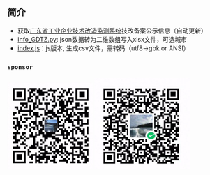 ## 简介


- 获取[广东省工业企业技术改造监测系统](http://210.76.81.107/announcement)技改备案公示信息（自动更新）
- [info_GDTZ.py](https://github.com/goonhope/blist/edit/main/info_GDTZ.py): json数据转为二维数组写入xlsx文件，可选城市
- [index.js](https://github.com/goonhope/blist/edit/main/index.js)：js版本, 生成csv文件，需转码（utf8->gbk or ANSI）
  

### `sponsor`

<p align="left" >
    <img src=".\__pycache__\alipay.jpg"  height="200vm" style="object-fit:contain" alt="alipy"/>
    <img src=".\__pycache__\wechat.jpg" height="210vm" style="object-fit:contain" alt="weichat pay"/>
</p>
